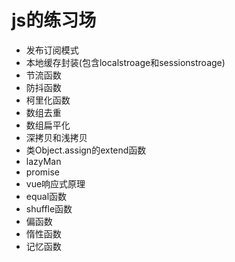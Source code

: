 # js的练习场

+ 发布订阅模式
+ 本地缓存封装(包含localstroage和sessionstroage)
+ 节流函数
+ 防抖函数
+ 柯里化函数
+ 数组去重
+ 数组扁平化
+ 深拷贝和浅拷贝
+ 类Object.assign的extend函数
+ lazyMan
+ promise
+ vue响应式原理
+ equal函数
+ shuffle函数
+ 偏函数
+ 惰性函数
+ 记忆函数